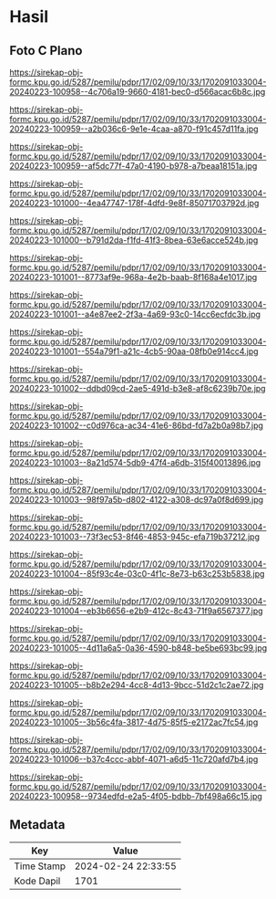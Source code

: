 # Hasil

## Foto C Plano

https://sirekap-obj-formc.kpu.go.id/5287/pemilu/pdpr/17/02/09/10/33/1702091033004-20240223-100958--4c706a19-9660-4181-bec0-d566acac6b8c.jpg

https://sirekap-obj-formc.kpu.go.id/5287/pemilu/pdpr/17/02/09/10/33/1702091033004-20240223-100959--a2b036c6-9e1e-4caa-a870-f91c457d11fa.jpg

https://sirekap-obj-formc.kpu.go.id/5287/pemilu/pdpr/17/02/09/10/33/1702091033004-20240223-100959--af5dc77f-47a0-4190-b978-a7beaa18151a.jpg

https://sirekap-obj-formc.kpu.go.id/5287/pemilu/pdpr/17/02/09/10/33/1702091033004-20240223-101000--4ea47747-178f-4dfd-9e8f-85071703792d.jpg

https://sirekap-obj-formc.kpu.go.id/5287/pemilu/pdpr/17/02/09/10/33/1702091033004-20240223-101000--b791d2da-f1fd-41f3-8bea-63e6acce524b.jpg

https://sirekap-obj-formc.kpu.go.id/5287/pemilu/pdpr/17/02/09/10/33/1702091033004-20240223-101001--8773af9e-968a-4e2b-baab-8f168a4e1017.jpg

https://sirekap-obj-formc.kpu.go.id/5287/pemilu/pdpr/17/02/09/10/33/1702091033004-20240223-101001--a4e87ee2-2f3a-4a69-93c0-14cc6ecfdc3b.jpg

https://sirekap-obj-formc.kpu.go.id/5287/pemilu/pdpr/17/02/09/10/33/1702091033004-20240223-101001--554a79f1-a21c-4cb5-90aa-08fb0e914cc4.jpg

https://sirekap-obj-formc.kpu.go.id/5287/pemilu/pdpr/17/02/09/10/33/1702091033004-20240223-101002--ddbd09cd-2ae5-491d-b3e8-af8c6239b70e.jpg

https://sirekap-obj-formc.kpu.go.id/5287/pemilu/pdpr/17/02/09/10/33/1702091033004-20240223-101002--c0d976ca-ac34-41e6-86bd-fd7a2b0a98b7.jpg

https://sirekap-obj-formc.kpu.go.id/5287/pemilu/pdpr/17/02/09/10/33/1702091033004-20240223-101003--8a21d574-5db9-47f4-a6db-315f40013896.jpg

https://sirekap-obj-formc.kpu.go.id/5287/pemilu/pdpr/17/02/09/10/33/1702091033004-20240223-101003--98f97a5b-d802-4122-a308-dc97a0f8d699.jpg

https://sirekap-obj-formc.kpu.go.id/5287/pemilu/pdpr/17/02/09/10/33/1702091033004-20240223-101003--73f3ec53-8f46-4853-945c-efa719b37212.jpg

https://sirekap-obj-formc.kpu.go.id/5287/pemilu/pdpr/17/02/09/10/33/1702091033004-20240223-101004--85f93c4e-03c0-4f1c-8e73-b63c253b5838.jpg

https://sirekap-obj-formc.kpu.go.id/5287/pemilu/pdpr/17/02/09/10/33/1702091033004-20240223-101004--eb3b6656-e2b9-412c-8c43-71f9a6567377.jpg

https://sirekap-obj-formc.kpu.go.id/5287/pemilu/pdpr/17/02/09/10/33/1702091033004-20240223-101005--4d11a6a5-0a36-4590-b848-be5be693bc99.jpg

https://sirekap-obj-formc.kpu.go.id/5287/pemilu/pdpr/17/02/09/10/33/1702091033004-20240223-101005--b8b2e294-4cc8-4d13-9bcc-51d2c1c2ae72.jpg

https://sirekap-obj-formc.kpu.go.id/5287/pemilu/pdpr/17/02/09/10/33/1702091033004-20240223-101005--3b56c4fa-3817-4d75-85f5-e2172ac7fc54.jpg

https://sirekap-obj-formc.kpu.go.id/5287/pemilu/pdpr/17/02/09/10/33/1702091033004-20240223-101006--b37c4ccc-abbf-4071-a6d5-11c720afd7b4.jpg

https://sirekap-obj-formc.kpu.go.id/5287/pemilu/pdpr/17/02/09/10/33/1702091033004-20240223-100958--9734edfd-e2a5-4f05-bdbb-7bf498a66c15.jpg


## Metadata

| Key        | Value               |
| ---------- | ------------------- |
| Time Stamp | 2024-02-24 22:33:55 |
| Kode Dapil | 1701                |



